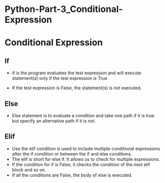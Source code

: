 # Python-Part-3_Conditional-Expression
# Conditional Expression
## If
- if is the program evaluates the test expression and will execute statement(s) only if the test expression is True.

- If the test expression is False, the statement(s) is not executed.
## Else
- Else statement is to evaluate a condition and take one path if it is true but specify an alternative path if it is not.
## Elif
- Use the elif condition is used to include multiple conditional expressions after the if condition or between the if and else conditions.
- The elif is short for else if. It allows us to check for multiple expressions.
- If the condition for if is False, it checks the condition of the next elif block and so on.
- If all the conditions are False, the body of else is executed.
